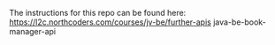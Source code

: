 The instructions for this repo can be found here: https://l2c.northcoders.com/courses/jv-be/further-apis java-be-book-manager-api

